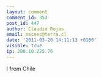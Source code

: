 ```yaml
---
layout: comment
comment_id: 353
post_id: 447
author: Claudio Rojas
email: necnec@terra.cl
date: '2011-03-20 14:11:13 +0100'
visible: true
ip: 200.10.225.76
---
```

I from Chile
